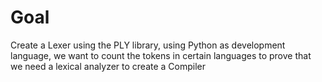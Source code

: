 # Goal
Create a Lexer using the PLY library, using Python as development language, we want to count the tokens in
certain languages to prove that we need a lexical analyzer to create a Compiler
